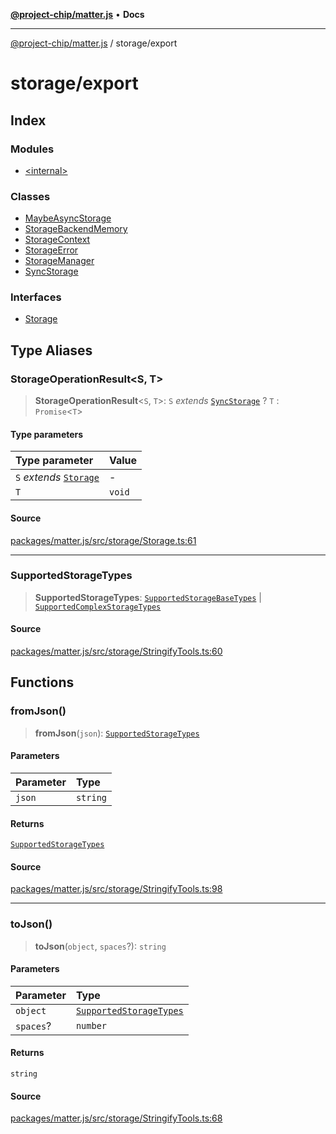 [**@project-chip/matter.js**](../../README.md) • **Docs**

***

[@project-chip/matter.js](../../modules.md) / storage/export

# storage/export

## Index

### Modules

- [\<internal\>](-internal-/README.md)

### Classes

- [MaybeAsyncStorage](classes/MaybeAsyncStorage.md)
- [StorageBackendMemory](classes/StorageBackendMemory.md)
- [StorageContext](classes/StorageContext.md)
- [StorageError](classes/StorageError.md)
- [StorageManager](classes/StorageManager.md)
- [SyncStorage](classes/SyncStorage.md)

### Interfaces

- [Storage](interfaces/Storage.md)

## Type Aliases

### StorageOperationResult\<S, T\>

> **StorageOperationResult**\<`S`, `T`\>: `S` *extends* [`SyncStorage`](classes/SyncStorage.md) ? `T` : `Promise`\<`T`\>

#### Type parameters

| Type parameter | Value |
| :------ | :------ |
| `S` *extends* [`Storage`](interfaces/Storage.md) | - |
| `T` | `void` |

#### Source

[packages/matter.js/src/storage/Storage.ts:61](https://github.com/project-chip/matter.js/blob/7a8cbb56b87d4ccf34bec5a9a95ab40a1711324f/packages/matter.js/src/storage/Storage.ts#L61)

***

### SupportedStorageTypes

> **SupportedStorageTypes**: [`SupportedStorageBaseTypes`](-internal-/README.md#supportedstoragebasetypes) \| [`SupportedComplexStorageTypes`](-internal-/README.md#supportedcomplexstoragetypes)

#### Source

[packages/matter.js/src/storage/StringifyTools.ts:60](https://github.com/project-chip/matter.js/blob/7a8cbb56b87d4ccf34bec5a9a95ab40a1711324f/packages/matter.js/src/storage/StringifyTools.ts#L60)

## Functions

### fromJson()

> **fromJson**(`json`): [`SupportedStorageTypes`](README.md#supportedstoragetypes)

#### Parameters

| Parameter | Type |
| :------ | :------ |
| `json` | `string` |

#### Returns

[`SupportedStorageTypes`](README.md#supportedstoragetypes)

#### Source

[packages/matter.js/src/storage/StringifyTools.ts:98](https://github.com/project-chip/matter.js/blob/7a8cbb56b87d4ccf34bec5a9a95ab40a1711324f/packages/matter.js/src/storage/StringifyTools.ts#L98)

***

### toJson()

> **toJson**(`object`, `spaces`?): `string`

#### Parameters

| Parameter | Type |
| :------ | :------ |
| `object` | [`SupportedStorageTypes`](README.md#supportedstoragetypes) |
| `spaces`? | `number` |

#### Returns

`string`

#### Source

[packages/matter.js/src/storage/StringifyTools.ts:68](https://github.com/project-chip/matter.js/blob/7a8cbb56b87d4ccf34bec5a9a95ab40a1711324f/packages/matter.js/src/storage/StringifyTools.ts#L68)
